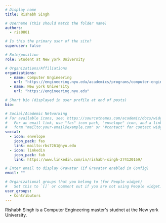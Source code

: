 ```yaml
---
# Display name
title: Rishabh Singh

# Username (this should match the folder name)
authors:
  - ris0801

# Is this the primary user of the site?
superuser: false

# Role/position
role: Student at New york University

# Organizations/Affiliations
organizations:
  - name: Computer Engineering
    url: "https://engineering.nyu.edu/academics/programs/computer-engineering-ms"
  - name: New york University
    url: "https://engineering.nyu.edu"

# Short bio (displayed in user profile at end of posts)
bio:

# Social/Academic Networking
# For available icons, see: https://sourcethemes.com/academic/docs/widgets/#icons
#   For an email link, use "fas" icon pack, "envelope" icon, and a link in the
#   form "mailto:your-email@example.com" or "#contact" for contact widget.
social:
  - icon: envelope
    icon_pack: fas
    link: mailto:rbs7261@nyu.edu
  - icon: linkedin
    icon_pack: fab
    link: https://www.linkedin.com/in/rishabh-singh-274120169/

# Enter email to display Gravatar (if Gravatar enabled in Config)
email: ""

# Organizational groups that you belong to (for People widget)
#   Set this to `[]` or comment out if you are not using People widget.
user_groups:
  - Contributors
---
```


Rishabh Singh is a Computer Engineering master's studnet at the New york University. 
